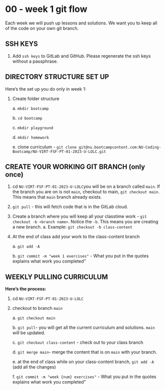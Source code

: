 # 00 - week 1 git flow

Each week we will push up lessons and solutions. We want you to keep all of the code on your own git branch.

## SSH KEYS

1. Add `ssh keys` to GitLab and GitHub. Please regenerate the ssh keys without a passphrase. 

## DIRECTORY STRUCTURE SET UP

Here’s the set up you do only in week 1:

1. Create folder structure

    a. `mkdir bootcamp`

    b. `cd bootcamp`

    c. `mkdir playground`

    d. `mkdir homework`

    e. clone curriculum  - `git clone git@nu.bootcampcontent.com:NU-Coding-Bootcamp/NU-VIRT-FSF-PT-01-2023-U-LOLC.git`
    

## CREATE YOUR WORKING GIT BRANCH (only once)

1. cd `NU-VIRT-FSF-PT-01-2023-U-LOLC`you will be on a branch called `main`. If the branch you are on is not `main`, checkout to main, `git checkout main`. This means that `main` branch already exists. 

2. `git pull` - this will fetch code that is in the GitLab cloud.

3. Create a branch where you will keep all your classtime work - `git checkout -b <branch name>`. Notice the `-b`. This means you are creating a new branch.
    a. Example: `git checkout -b class-content`

4. At the end of class add your work to the class-content branch

    a. `git add -A`

    b. `git commit -m "week 1 exercises"` - What you put in the quotes explains what work you completed”

## WEEKLY PULLING CURRICULUM

**Here’s the process:**

1. cd `NU-VIRT-FSF-PT-01-2023-U-LOLC`
2. checkout to branch `main`

    a. `git checkout main`

    b. `git pull`- you will get all the current curriculum and solutions. `main` will be updated.

    c. `git checkout class-content` -  check out to your class branch

    d. `git merge main`- merge the content that is on `main` with your branch.

    e. at the end of class while on your class-content branch, `git add -A` (add all the changes)

    f. `git commit -m "week {num} exercises"` - What you put in the quotes explains what work you completed”